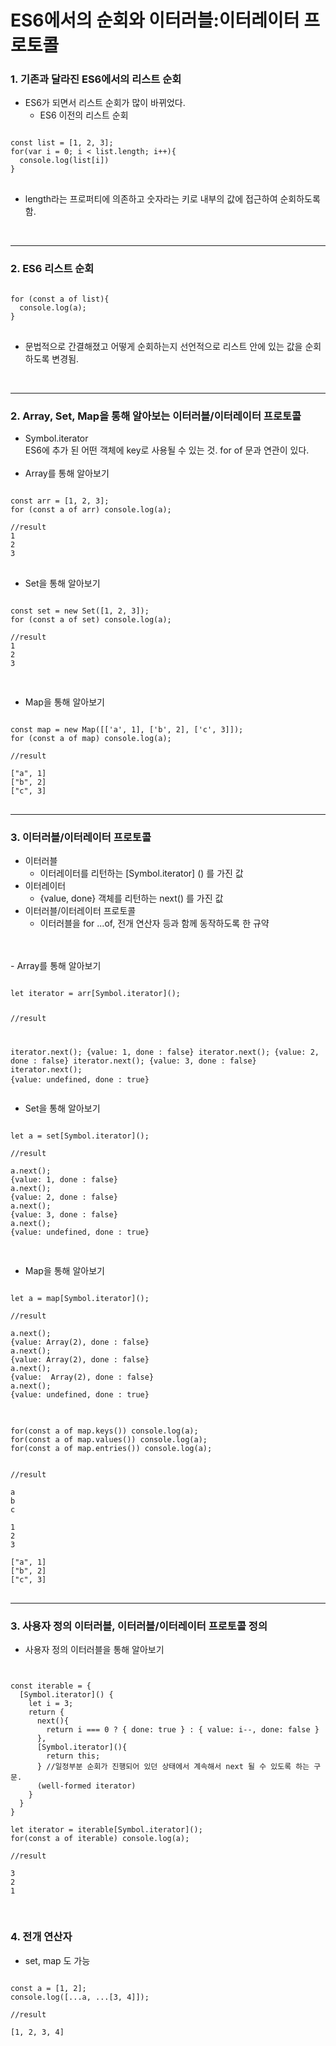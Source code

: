 # ES6에서의 순회와 이터러블:이터레이터 프로토콜

### 1. 기존과 달라진 ES6에서의 리스트 순회

- ES6가 되면서 리스트 순회가 많이 바뀌었다.
  + ES6 이전의 리스트 순회 
<pre>
<code>
const list = [1, 2, 3];
for(var i = 0; i < list.length; i++){
  console.log(list[i])
}
</code>
</pre>

   + length라는 프로퍼티에 의존하고 숫자라는 키로 내부의 값에 접근하여 순회하도록 함. 
   <br/>
<hr />

### 2. ES6 리스트 순회 
<pre>
<code>
for (const a of list){
  console.log(a);
}
</code>
</pre>

- 문법적으로 간결해졌고 어떻게 순회하는지 선언적으로 리스트 안에 있는 값을 순회하도록 변경됨. 
<br/>
<hr />

### 2. Array, Set, Map을 통해 알아보는 이터러블/이터레이터 프로토콜
-  Symbol.iterator <br/>
ES6에 추가 된 어떤 객체에 key로 사용될 수 있는 것.
for of 문과 연관이 있다.
<br/><br/>
- Array를 통해 알아보기
<pre>
<code>
const arr = [1, 2, 3];
for (const a of arr) console.log(a);

//result
1
2
3
</code>
</pre>

- Set을 통해 알아보기
<pre>
<code>
const set = new Set([1, 2, 3]);
for (const a of set) console.log(a);

//result
1
2
3

</code>
</pre>

- Map을 통해 알아보기
<pre>
<code>
const map = new Map([['a', 1], ['b', 2], ['c', 3]]);
for (const a of map) console.log(a);

//result

["a", 1]
["b", 2]
["c", 3]
</code>
</pre>

<hr/>

### 3. 이터러블/이터레이터 프로토콜
- 이터러블
  + 이터레이터를 리턴하는 [Symbol.iterator] () 를 가진 값
- 이터레이터
  + {value, done} 객체를 리턴하는 next() 를 가진 값
- 이터러블/이터레이터 프로토콜
  + 이터러블을 for ...of, 전개 연산자 등과 함께 동작하도록 한 규약
<br />
<br />
- Array를 통해 알아보기
<pre>
<code>
let iterator = arr[Symbol.iterator]();

//result

iterator.next();
{value: 1, done : false}
iterator.next();
{value: 2, done : false}
iterator.next();
{value: 3, done : false}
iterator.next();
{value: undefined, done : true}
</code>
</pre>

- Set을 통해 알아보기
<pre>
<code>
let a = set[Symbol.iterator]();

//result

a.next();
{value: 1, done : false}
a.next();
{value: 2, done : false}
a.next();
{value: 3, done : false}
a.next();
{value: undefined, done : true}

</code>
</pre>

- Map을 통해 알아보기
<pre>
<code>
let a = map[Symbol.iterator]();

//result

a.next();
{value: Array(2), done : false}
a.next();
{value: Array(2), done : false}
a.next();
{value:  Array(2), done : false}
a.next();
{value: undefined, done : true}
</code>
</pre>

<pre>
<code>
for(const a of map.keys()) console.log(a);
for(const a of map.values()) console.log(a);
for(const a of map.entries()) console.log(a);


//result

a
b
c

1
2
3

["a", 1]
["b", 2]
["c", 3]
</code>
</pre>

<hr/>

### 3. 사용자 정의 이터러블, 이터러블/이터레이터 프로토콜 정의

- 사용자 정의 이터러블을 통해 알아보기

<pre>
<code>

const iterable = {
  [Symbol.iterator]() {
    let i = 3;
    return {
      next(){
        return i === 0 ? { done: true } : { value: i--, done: false }
      },
      [Symbol.iterator](){
        return this;
      } //일정부분 순회가 진행되어 있던 상태에서 계속해서 next 될 수 있도록 하는 구문.
      (well-formed iterator)
    }
  }
}

let iterator = iterable[Symbol.iterator]();
for(const a of iterable) console.log(a);

//result

3
2
1

</code>
</pre>

### 4. 전개 연산자
- set, map 도 가능

<pre>
<code>
const a = [1, 2];
console.log([...a, ...[3, 4]]);

//result

[1, 2, 3, 4]

</code>
</pre>
